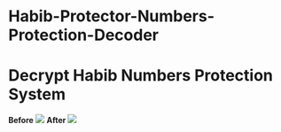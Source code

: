 # Habib-Protector-Numbers-Protection-Decoder
# Decrypt Habib Numbers Protection System 
**Before**
![](https://i.ibb.co/RyybD0b/Before.png)
**After**
![](https://i.ibb.co/8YBVBfw/After.png)
